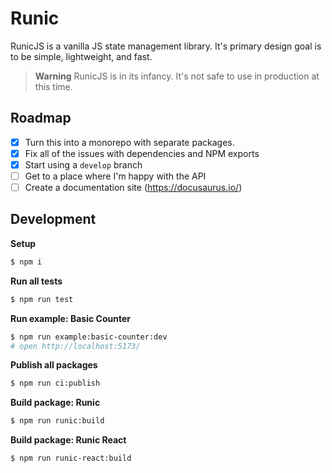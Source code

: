 # Runic

RunicJS is a vanilla JS state management library. It's primary design goal is
to be simple, lightweight, and fast.

> **Warning**
> RunicJS is in its infancy. It's not safe to use in production at this time.

## Roadmap

- [x] Turn this into a monorepo with separate packages.
- [x] Fix all of the issues with dependencies and NPM exports
- [x] Start using a `develop` branch
- [ ] Get to a place where I'm happy with the API
- [ ] Create a documentation site (https://docusaurus.io/)

## Development

**Setup**

```bash
$ npm i
```

**Run all tests**

```bash
$ npm run test
```

**Run example: Basic Counter**

```bash
$ npm run example:basic-counter:dev
# open http://localhost:5173/
```

**Publish all packages**

```bash
$ npm run ci:publish
```

**Build package: Runic**

```bash
$ npm run runic:build
```

**Build package: Runic React**

```bash
$ npm run runic-react:build
```
